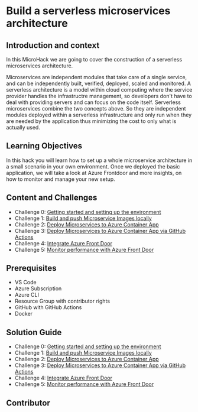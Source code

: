 # Build a serverless microservices architecture

## Introduction and context

In this MicroHack we are going to cover the construction of a serverless microservices architecture.

Microservices are independent modules that take care of a single service, and can be independently built, verified, deployed, scaled and monitored. 
A serverless architecture is a model within cloud computing where the service provider handles the infrastructre management, so developers don't have to deal with providing servers and can focus on the code itself.
Serverless microservices combine the two concepts above. So they are independent modules deployed within a serverless  infrastructure and only run when they are needed by the application thus minimizing the cost to only what is actually used.


## Learning Objectives

In this hack you will learn how to set up a whole microservice architecture in a small scenario in your own environment. Once we deployed the basic application, we will take a look at Azure Frontdoor and more insights, on how to monitor and manage your new setup.

## Content and Challenges

* Challenge 0: [Getting started and setting up the environment](./Challenges/00-Getting-started.md)
* Challenge 1: [Build and push Microservice Images locally](./Challenges/01-Build-and-push-locally.md)
* Challenge 2: [Deploy Microservices to Azure Container App](./Challenges/02-Azure-Container-Apps.md)
* Challenge 3: [Deploy Microservices to Azure Container App via GitHub Actions](./Challenges/03-GitHub-Actions.md)
* Challenge 4: [Integrate Azure Front Door](./Challenges/04-FrontDoor.md)
* Challenge 5: [Monitor performance with Azure Front Door](./Challenges/05-Monitor-performance.md)

## Prerequisites

* VS Code
* Azure Subscription
* Azure CLI
* Resource Group with contributor rights
* GitHub with GitHub Actions
* Docker

## Solution Guide

* Challenge 0: [Getting started and setting up the environment](./Solutionguide/00-Getting-started-solution.md)
* Challenge 1: [Build and push Microservice Images locally](./Solutionguide/01-Build-and-push-locally-solution.md)
* Challenge 2: [Deploy Microservices to Azure Container App](./Solutionguide/02-Azure-Container-Apps-solution.md)
* Challenge 3: [Deploy Microservices to Azure Container App via GitHub Actions](./Solutionguide/03-GitHub-Actions-solution.md)
* Challenge 4: [Integrate Azure Front Door](./Solutionguide/04-FrontDoor-solution.md)
* Challenge 5: [Monitor performance with Azure Front Door](./Solutionguide/05-Monitor-performance-solution.md)

## Contributor
